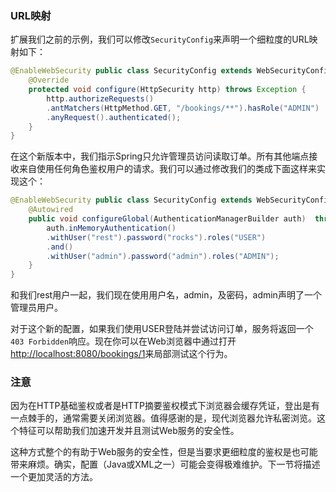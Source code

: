 ### URL映射

扩展我们之前的示例，我们可以修改`SecurityConfig`来声明一个细粒度的URL映射如下：

```Java
@EnableWebSecurity public class SecurityConfig extends WebSecurityConfigurerAdapter {  
	@Override  
	protected void configure(HttpSecurity http) throws Exception {    
		http.authorizeRequests()    
		.antMatchers(HttpMethod.GET, "/bookings/**").hasRole("ADMIN")    
		.anyRequest().authenticated();  
	} 
}
```

在这个新版本中，我们指示Spring只允许管理员访问读取订单。所有其他端点接收来自使用任何角色鉴权用户的请求。我们可以通过修改我们的类成下面这样来实现这个：

```java
@EnableWebSecurity public class SecurityConfig extends WebSecurityConfigurerAdapter {  
	@Autowired  
	public void configureGlobal(AuthenticationManagerBuilder auth)  throws Exception {   
		auth.inMemoryAuthentication()    
		.withUser("rest").password("rocks").roles("USER")    
		.and()    
		.withUser("admin").password("admin").roles("ADMIN");  
	} 
} 
```

和我们rest用户一起，我们现在使用用户名，admin，及密码，admin声明了一个管理员用户。

对于这个新的配置，如果我们使用USER登陆并尝试访问订单，服务将返回一个`403 Forbidden`响应。现在你可以在Web浏览器中通过打开<http://localhost:8080/bookings/1>来局部测试这个行为。

### 注意
因为在HTTP基础鉴权或者是HTTP摘要鉴权模式下浏览器会缓存凭证，登出是有一点棘手的，通常需要关闭浏览器。值得感谢的是，现代浏览器允许私密浏览。这个特征可以帮助我们加速开发并且测试Web服务的安全性。


这种方式整个的有助于Web服务的安全性，但是当要求更细粒度的鉴权是也可能带来麻烦。确实，配置（Java或XML之一）可能会变得极难维护。下一节将描述一个更加灵活的方法。